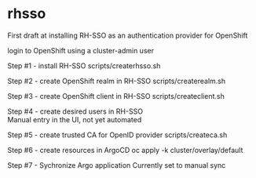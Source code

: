 # rhsso
First draft at installing RH-SSO as an authentication provider for OpenShift

login to OpenShift using a cluster-admin user

Step #1 - install RH-SSO
scripts/createrhsso.sh

Step #2 - create OpenShift realm in RH-SSO
scripts/createrealm.sh

Step #3 - create OpenShift client in RH-SSO
scripts/createclient.sh

Step #4 - create desired users in RH-SSO   
Manual entry in the UI, not yet automated

Step #5 - create trusted CA for OpenID provider
scripts/createca.sh

Step #6 - create resources in ArgoCD
oc apply -k cluster/overlay/default

Step #7 - Sychronize Argo application
Currently set to manual sync
